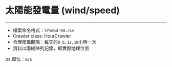 # 太陽能發電量 (wind/speed)
---
* 檔案命名格式：`%Y%m%d-%H.csv`
* Crawler class: HourCrawler
* 合理爬蟲間隔：每天的`0,6,12,18`小時一次
* 資料以兩維陣列記錄，即實際地理位置

ps.單位：`m/s`

